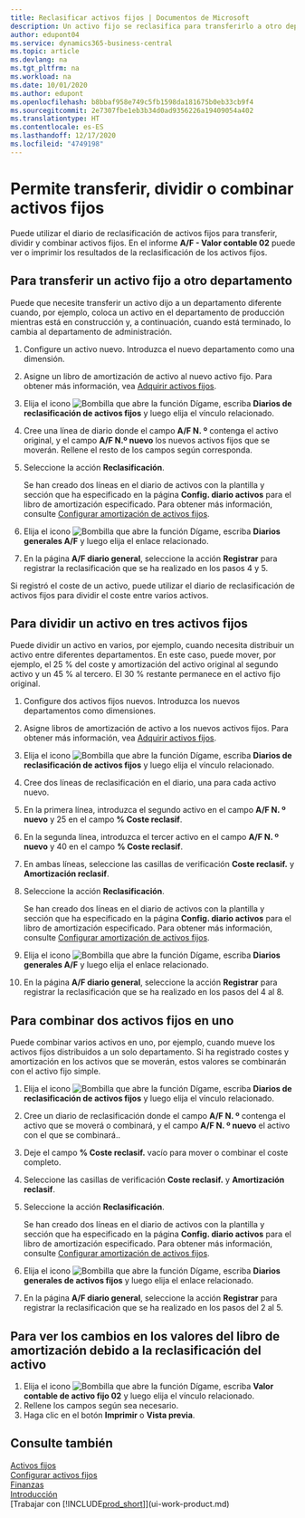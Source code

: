 ```yaml
---
title: Reclasificar activos fijos | Documentos de Microsoft
description: Un activo fijo se reclasifica para transferirlo a otro departamento, dividirlo o combinarlo con otros activos fijos.
author: edupont04
ms.service: dynamics365-business-central
ms.topic: article
ms.devlang: na
ms.tgt_pltfrm: na
ms.workload: na
ms.date: 10/01/2020
ms.author: edupont
ms.openlocfilehash: b8bbaf958e749c5fb1598da181675b0eb33cb9f4
ms.sourcegitcommit: 2e7307fbe1eb3b34d0ad9356226a19409054a402
ms.translationtype: HT
ms.contentlocale: es-ES
ms.lasthandoff: 12/17/2020
ms.locfileid: "4749198"
---
```

# <a name="transfer-split-or-combine-fixed-assets"></a>Permite transferir, dividir o combinar activos fijos

Puede utilizar el diario de reclasificación de activos fijos para transferir, dividir y combinar activos fijos. En el informe **A/F - Valor contable 02** puede ver o imprimir los resultados de la reclasificación de los activos fijos.

## <a name="to-transfer-a-fixed-asset-to-a-different-department"></a>Para transferir un activo fijo a otro departamento

Puede que necesite transferir un activo dijo a un departamento diferente cuando, por ejemplo, coloca un activo en el departamento de producción mientras está en construcción y, a continuación, cuando está terminado, lo cambia al departamento de administración.  

1. Configure un activo nuevo. Introduzca el nuevo departamento como una dimensión.  
2. Asigne un libro de amortización de activo al nuevo activo fijo. Para obtener más información, vea [Adquirir activos fijos](fa-how-acquire.md).
3. Elija el icono ![Bombilla que abre la función Dígame](media/ui-search/search_small.png "Dígame qué desea hacer"), escriba **Diarios de reclasificación de activos fijos** y luego elija el vínculo relacionado.
4. Cree una línea de diario donde el campo **A/F N. º** contenga el activo original, y el campo **A/F N.º nuevo** los nuevos activos fijos que se moverán. Rellene el resto de los campos según corresponda.  
5. Seleccione la acción **Reclasificación**.

    Se han creado dos líneas en el diario de activos con la plantilla y sección que ha especificado en la página **Config. diario activos** para el libro de amortización especificado. Para obtener más información, consulte [Configurar amortización de activos fijos](fa-how-setup-depreciation.md).
6. Elija el icono ![Bombilla que abre la función Dígame](media/ui-search/search_small.png "Dígame qué desea hacer"), escriba **Diarios generales A/F** y luego elija el enlace relacionado.    
7. En la página **A/F diario general**, seleccione la acción **Registrar** para registrar la reclasificación que se ha realizado en los pasos 4 y 5.

Si registró el coste de un activo, puede utilizar el diario de reclasificación de activos fijos para dividir el coste entre varios activos.  

## <a name="to-split-a-fixed-asset-into-three-fixed-assets"></a>Para dividir un activo en tres activos fijos
Puede dividir un activo en varios, por ejemplo, cuando necesita distribuir un activo entre diferentes departamentos. En este caso, puede mover, por ejemplo, el 25 % del coste y amortización del activo original al segundo activo y un 45 % al tercero. El 30 % restante permanece en el activo fijo original.

1. Configure dos activos fijos nuevos. Introduzca los nuevos departamentos como dimensiones.  
2. Asigne libros de amortización de activo a los nuevos activos fijos. Para obtener más información, vea [Adquirir activos fijos](fa-how-acquire.md).
3. Elija el icono ![Bombilla que abre la función Dígame](media/ui-search/search_small.png "Dígame qué desea hacer"), escriba **Diarios de reclasificación de activos fijos** y luego elija el vínculo relacionado.
4. Cree dos líneas de reclasificación en el diario, una para cada activo nuevo.
5. En la primera línea, introduzca el segundo activo en el campo **A/F N. º nuevo** y 25 en el campo **% Coste reclasif**.
6. En la segunda línea, introduzca el tercer activo en el campo **A/F N. º nuevo** y 40 en el campo **% Coste reclasif**.
7. En ambas líneas, seleccione las casillas de verificación **Coste reclasif.** y **Amortización reclasif**.  
8. Seleccione la acción **Reclasificación**.  

    Se han creado dos líneas en el diario de activos con la plantilla y sección que ha especificado en la página **Config. diario activos** para el libro de amortización especificado. Para obtener más información, consulte [Configurar amortización de activos fijos](fa-how-setup-depreciation.md).    
9. Elija el icono ![Bombilla que abre la función Dígame](media/ui-search/search_small.png "Dígame qué desea hacer"), escriba **Diarios generales A/F** y luego elija el enlace relacionado.
10. En la página **A/F diario general**, seleccione la acción **Registrar** para registrar la reclasificación que se ha realizado en los pasos del 4 al 8.

## <a name="to-combine-two-fixed-assets-into-one"></a>Para combinar dos activos fijos en uno

Puede combinar varios activos en uno, por ejemplo, cuando mueve los activos fijos distribuidos a un solo departamento. Si ha registrado costes y amortización en los activos que se moverán, estos valores se combinarán con el activo fijo simple.

1. Elija el icono ![Bombilla que abre la función Dígame](media/ui-search/search_small.png "Dígame qué desea hacer"), escriba **Diarios de reclasificación de activos fijos** y luego elija el vínculo relacionado.
2. Cree un diario de reclasificación donde el campo **A/F N. º** contenga el activo que se moverá o combinará, y el campo **A/F N. º nuevo** el activo con el que se combinará..
3. Deje el campo **% Coste reclasif.** vacío para mover o combinar el coste completo.  
4. Seleccione las casillas de verificación **Coste reclasif.** y **Amortización reclasif**.
5. Seleccione la acción **Reclasificación**.

    Se han creado dos líneas en el diario de activos con la plantilla y sección que ha especificado en la página **Config. diario activos** para el libro de amortización especificado. Para obtener más información, consulte [Configurar amortización de activos fijos](fa-how-setup-depreciation.md).   
6. Elija el icono ![Bombilla que abre la función Dígame](media/ui-search/search_small.png "Dígame qué desea hacer"), escriba **Diarios generales de activos fijos** y luego elija el enlace relacionado.
7. En la página **A/F diario general**, seleccione la acción **Registrar** para registrar la reclasificación que se ha realizado en los pasos del 2 al 5.

## <a name="to-view-changed-depreciation-book-values-due-to-fixed-asset-reclassification"></a>Para ver los cambios en los valores del libro de amortización debido a la reclasificación del activo

1. Elija el icono ![Bombilla que abre la función Dígame](media/ui-search/search_small.png "Dígame qué desea hacer"), escriba **Valor contable de activo fijo 02** y luego elija el vínculo relacionado.
2. Rellene los campos según sea necesario.
3. Haga clic en el botón **Imprimir** o **Vista previa**.  

## <a name="see-also"></a>Consulte también

[Activos fijos](fa-manage.md)  
[Configurar activos fijos](fa-setup.md)  
[Finanzas](finance.md)  
[Introducción](product-get-started.md)  
[Trabajar con [!INCLUDE[prod_short](includes/prod_short.md)]](ui-work-product.md)
